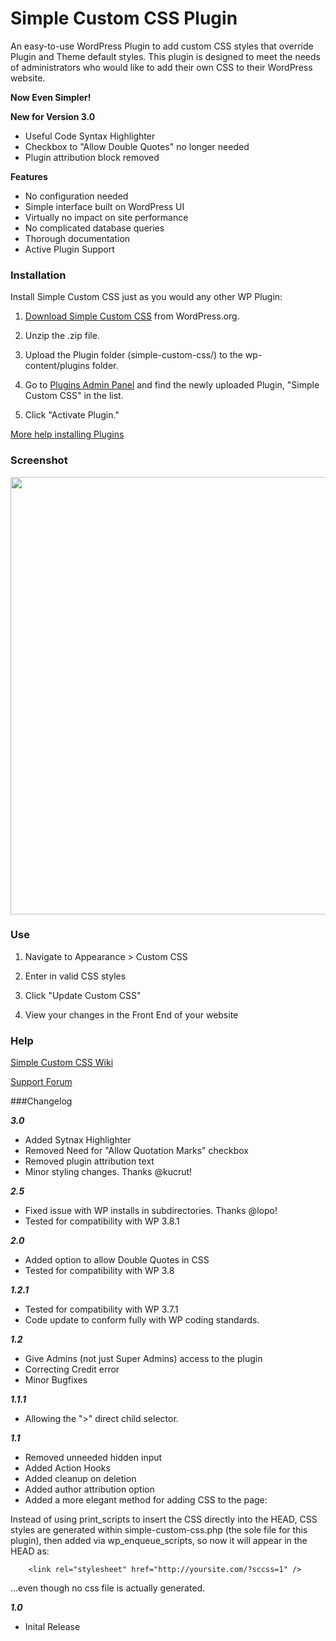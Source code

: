 Simple Custom CSS Plugin
=================

An easy-to-use WordPress Plugin to add custom CSS styles that override Plugin and Theme default styles. This plugin is designed to meet the needs of administrators who would like to add their own CSS to their WordPress website.

**Now Even Simpler!**

**New for Version 3.0**
- Useful Code Syntax Highlighter
- Checkbox to "Allow Double Quotes" no longer needed
- Plugin attribution block removed

**Features**
- No configuration needed
- Simple interface built on WordPress UI
- Virtually no impact on site performance
- No complicated database queries
- Thorough documentation
- Active Plugin Support

### Installation

Install Simple Custom CSS just as you would any other WP Plugin:

1.  [Download Simple Custom CSS](http://wordpress.org/plugins/simple-custom-css/ "Download Simple Custom CSS") from WordPress.org.

2.  Unzip the .zip file.

3.  Upload the Plugin folder (simple-custom-css/) to the wp-content/plugins folder.

4. Go to [Plugins Admin Panel](http://codex.wordpress.org/Administration_Panels#Plugins "Plugins Admin Panel") and find the newly uploaded Plugin, "Simple Custom CSS" in the list.

5. Click "Activate Plugin."

[More help installing Plugins](http://codex.wordpress.org/Managing_Plugins#Installing_Plugins "WordPress Codex: Installing Plugins")

### Screenshot

<img src="https://raw.githubusercontent.com/johnregan3/simple-custom-css/master/assets/screenshot-1.png" width="700px" />

### Use

1.  Navigate to Appearance > Custom CSS

2.  Enter in valid CSS styles

3.  Click "Update Custom CSS"

4.  View your changes in the Front End of your website

### Help

[Simple Custom CSS Wiki](https://github.com/johnregan3/simple-custom-css/wiki "Simple Custom CSS Wiki")

[Support Forum](http://wordpress.org/support/plugin/simple-custom-css "Support Forum")

###Changelog

***3.0***
* Added Sytnax Highlighter
* Removed Need for "Allow Quotation Marks" checkbox
* Removed plugin attribution text
* Minor styling changes.  Thanks @kucrut!

***2.5***
* Fixed issue with WP installs in subdirectories.  Thanks @lopo!
* Tested for compatibility with WP 3.8.1

***2.0***
* Added option to allow Double Quotes in CSS
* Tested for compatibility with WP 3.8

***1.2.1***
* Tested for compatibility with WP 3.7.1
* Code update to conform fully with WP coding standards.

***1.2***
* Give Admins (not just Super Admins) access to the plugin
* Correcting Credit error
* Minor Bugfixes

***1.1.1***
* Allowing the ">" direct child selector.

***1.1***
* Removed unneeded hidden input
* Added Action Hooks
* Added cleanup on deletion
* Added author attribution option
* Added a more elegant method for adding CSS to the page:

Instead of using print_scripts to insert the CSS directly into the HEAD, CSS styles are generated within simple-custom-css.php (the sole file for this plugin), then added via wp_enqueue_scripts, so now it will appear in the HEAD as:

		<link rel="stylesheet" href="http://yoursite.com/?sccss=1" />

...even though no css file is actually generated.

***1.0***
* Inital Release
